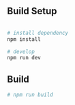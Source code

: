 

## Build Setup

```bash

# install dependency
npm install

# develop
npm run dev
```

## Build

```bash
# npm run build

```

